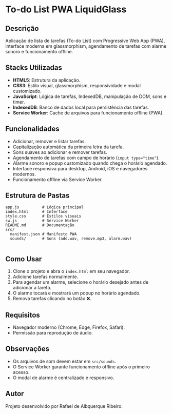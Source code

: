 # To-do List PWA LiquidGlass

## Descrição
Aplicação de lista de tarefas (To-do List) com Progressive Web App (PWA), interface moderna em glassmorphism, agendamento de tarefas com alarme sonoro e funcionamento offline.

## Stacks Utilizadas
- **HTML5**: Estrutura da aplicação.
- **CSS3**: Estilo visual, glassmorphism, responsividade e modal customizado.
- **JavaScript**: Lógica de tarefas, IndexedDB, manipulação de DOM, sons e timer.
- **IndexedDB**: Banco de dados local para persistência das tarefas.
- **Service Worker**: Cache de arquivos para funcionamento offline (PWA).

## Funcionalidades
- Adicionar, remover e listar tarefas.
- Capitalização automática da primeira letra da tarefa.
- Sons suaves ao adicionar e remover tarefas.
- Agendamento de tarefas com campo de horário (`input type="time"`).
- Alarme sonoro e popup customizado quando chega o horário agendado.
- Interface responsiva para desktop, Android, iOS e navegadores modernos.
- Funcionamento offline via Service Worker.

## Estrutura de Pastas
```
app.js          # Lógica principal
index.html      # Interface
style.css       # Estilos visuais
sw.js           # Service Worker
README.md       # Documentação
src/
  manifest.json # Manifesto PWA
  sounds/       # Sons (add.wav, remove.mp3, alarm.wav)
  
```

## Como Usar
1. Clone o projeto e abra o `index.html` em seu navegador.
2. Adicione tarefas normalmente.
3. Para agendar um alarme, selecione o horário desejado antes de adicionar a tarefa.
4. O alarme tocará e mostrará um popup no horário agendado.
5. Remova tarefas clicando no botão ❌.

## Requisitos
- Navegador moderno (Chrome, Edge, Firefox, Safari).
- Permissão para reprodução de áudio.

## Observações
- Os arquivos de som devem estar em `src/sounds`.
- O Service Worker garante funcionamento offline após o primeiro acesso.
- O modal de alarme é centralizado e responsivo.

## Autor
Projeto desenvolvido por Rafael de Albquerque Ribeiro.